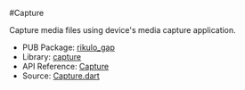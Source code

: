 #Capture

Capture media files using device's media capture application.

* PUB Package: [rikulo_gap](http://pub.dartlang.org/packages/rikulo_gap)
* Library: [capture](gap:)
* API Reference: [Capture](gap:gap)
* Source: [Capture.dart](source:gap:lib/src)
